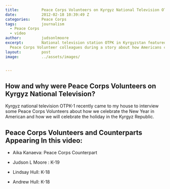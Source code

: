```yaml
---
title:			Peace Corps Volunteers on Kyrgyz National Television OTPK
date:			2012-02-18 10:39:49 Z
categories:		Peace Corps
tags:			journalism
  - Peace Corps
  - video
author:			judsonlmoore
excerpt:		National television station OTPK in Kyrgyzstan featured me and some of my
  Peace Corps Volunteer colleagues during a story about how Americans celebrate NYE.
layout:			post
image:			../assets/images/


---
```


## How and why were Peace Corps Volunteers on Kyrgyz National Television?

Kyrgyz national television ОТРК-1 recently came to my house to interview some Peace Corps Volunteers about how we celebrate the New Year in American and how we will celebrate the holiday in the Kyrgyz Republic.

## Peace Corps Volunteers and Counterparts Appearing In this video:

- Aika Kanaeva: Peace Corps Counterpart

- Judson L Moore : K-19

- Lindsay Hull: K-18

- Andrew Hull: K-18

